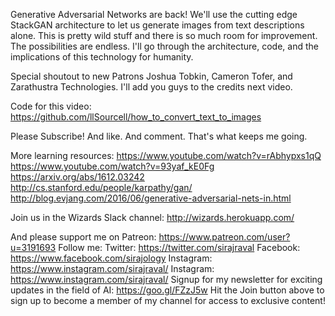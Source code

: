 Generative Adversarial Networks are back! We'll use the cutting edge StackGAN architecture to let us generate images from text descriptions alone. This is pretty wild stuff and there is so much room for improvement. The possibilities are endless. I'll go through the architecture, code, and the implications of this technology for humanity.

Special shoutout to new Patrons Joshua Tobkin, Cameron Tofer, and Zarathustra Technologies. I'll add you guys to the credits next video. 

Code for this video:
https://github.com/llSourcell/how_to_convert_text_to_images

Please Subscribe! And like. And comment. That's what keeps me going.

More learning resources:
https://www.youtube.com/watch?v=rAbhypxs1qQ
https://www.youtube.com/watch?v=93yaf_kE0Fg
https://arxiv.org/abs/1612.03242
http://cs.stanford.edu/people/karpathy/gan/
http://blog.evjang.com/2016/06/generative-adversarial-nets-in.html

Join us in the Wizards Slack channel:
http://wizards.herokuapp.com/

And please support me on Patreon:
https://www.patreon.com/user?u=3191693
Follow me:
Twitter: https://twitter.com/sirajraval
Facebook: https://www.facebook.com/sirajology Instagram: https://www.instagram.com/sirajraval/ Instagram: https://www.instagram.com/sirajraval/ 
Signup for my newsletter for exciting updates in the field of AI:
https://goo.gl/FZzJ5w
Hit the Join button above to sign up to become a member of my channel for access to exclusive content!